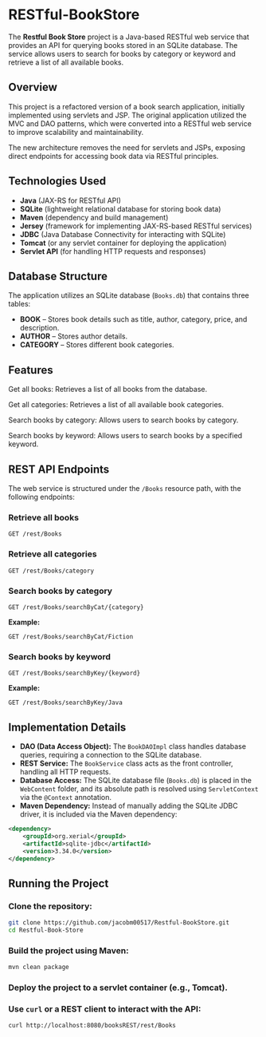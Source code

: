 # RESTful-BookStore

The **Restful Book Store** project is a Java-based RESTful web service that provides an API for querying books stored in an SQLite database. The service allows users to search for books by category or keyword and retrieve a list of all available books.

## Overview

This project is a refactored version of a book search application, initially implemented using servlets and JSP. The original application utilized the MVC and DAO patterns, which were converted into a RESTful web service to improve scalability and maintainability.

The new architecture removes the need for servlets and JSPs, exposing direct endpoints for accessing book data via RESTful principles.

## Technologies Used

- **Java** (JAX-RS for RESTful API)
- **SQLite** (lightweight relational database for storing book data)
- **Maven** (dependency and build management)
- **Jersey** (framework for implementing JAX-RS-based RESTful services)
- **JDBC** (Java Database Connectivity for interacting with SQLite)
- **Tomcat** (or any servlet container for deploying the application)
- **Servlet API** (for handling HTTP requests and responses)

## Database Structure

The application utilizes an SQLite database (`Books.db`) that contains three tables:

- **BOOK** – Stores book details such as title, author, category, price, and description.
- **AUTHOR** – Stores author details.
- **CATEGORY** – Stores different book categories.

## Features
Get all books: Retrieves a list of all books from the database.

Get all categories: Retrieves a list of all available book categories.

Search books by category: Allows users to search books by category.

Search books by keyword: Allows users to search books by a specified keyword.

## REST API Endpoints

The web service is structured under the `/Books` resource path, with the following endpoints:

### Retrieve all books
```http
GET /rest/Books
```

### Retrieve all categories
```http
GET /rest/Books/category
```

### Search books by category
```http
GET /rest/Books/searchByCat/{category}
```
**Example:**
```http
GET /rest/Books/searchByCat/Fiction
```

### Search books by keyword
```http
GET /rest/Books/searchByKey/{keyword}
```
**Example:**
```http
GET /rest/Books/searchByKey/Java
```

## Implementation Details

- **DAO (Data Access Object):** The `BookDAOImpl` class handles database queries, requiring a connection to the SQLite database.
- **REST Service:** The `BookService` class acts as the front controller, handling all HTTP requests.
- **Database Access:** The SQLite database file (`Books.db`) is placed in the `WebContent` folder, and its absolute path is resolved using `ServletContext` via the `@Context` annotation.
- **Maven Dependency:** Instead of manually adding the SQLite JDBC driver, it is included via the Maven dependency:

```xml
<dependency>
    <groupId>org.xerial</groupId>
    <artifactId>sqlite-jdbc</artifactId>
    <version>3.34.0</version>
</dependency>
```

## Running the Project

### Clone the repository:
```sh
git clone https://github.com/jacobm00517/Restful-BookStore.git
cd Restful-Book-Store
```

### Build the project using Maven:
```sh
mvn clean package
```

### Deploy the project to a servlet container (e.g., Tomcat).

### Use `curl` or a REST client to interact with the API:
```sh
curl http://localhost:8080/booksREST/rest/Books
```

